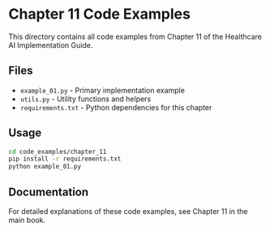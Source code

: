 # Chapter 11 Code Examples

This directory contains all code examples from Chapter 11 of the Healthcare AI Implementation Guide.

## Files

- `example_01.py` - Primary implementation example
- `utils.py` - Utility functions and helpers
- `requirements.txt` - Python dependencies for this chapter

## Usage

```bash
cd code_examples/chapter_11
pip install -r requirements.txt
python example_01.py
```

## Documentation

For detailed explanations of these code examples, see Chapter 11 in the main book.
